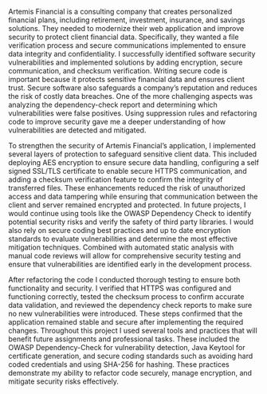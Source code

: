 
Artemis Financial is a consulting company that creates personalized financial plans, including retirement, investment, insurance, and savings solutions. They needed to modernize their web application and improve security to protect client financial data. Specifically, they wanted a file verification process and secure communications implemented to ensure data integrity and confidentiality. I successfully identified software security vulnerabilities and implemented solutions by adding encryption, secure communication, and checksum verification. Writing secure code is important because it protects sensitive financial data and ensures client trust. Secure software also safeguards a company’s reputation and reduces the risk of costly data breaches. One of the more challenging aspects was analyzing the dependency-check report and determining which vulnerabilities were false positives. Using suppression rules and refactoring code to improve security gave me a deeper understanding of how vulnerabilities are detected and mitigated.

To strengthen the security of Artemis Financial’s application, I implemented several layers of protection to safeguard sensitive client data. This included deploying AES encryption to ensure secure data handling, configuring a self signed SSL/TLS certificate to enable secure HTTPS communication, and adding a checksum verification feature to confirm the integrity of transferred files. These enhancements reduced the risk of unauthorized access and data tampering while ensuring that communication between the client and server remained encrypted and protected. In future projects, I would continue using tools like the OWASP Dependency Check to identify potential security risks and verify the safety of third party libraries. I would also rely on secure coding best practices and up to date encryption standards to evaluate vulnerabilities and determine the most effective mitigation techniques. Combined with automated static analysis with manual code reviews will allow for comprehensive security testing and ensure that vulnerabilities are identified early in the development process.

After refactoring the code I conducted thorough testing to ensure both functionality and security. I verified that HTTPS was configured and functioning correctly, tested the checksum process to confirm accurate data validation, and reviewed the dependency check reports to make sure no new vulnerabilities were introduced. These steps confirmed that the application remained stable and secure after implementing the required changes. Throughout this project I used several tools and practices that will benefit future assignments and professional tasks. These included the OWASP Dependency-Check for vulnerability detection, Java Keytool for certificate generation, and secure coding standards such as avoiding hard coded credentials and using SHA-256 for hashing. These practices demonstrate my ability to refactor code securely, manage encryption, and mitigate security risks effectively.
